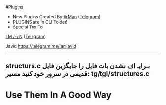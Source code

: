 #Plugins
* New Plugins Created By 
[ArMan](https://github.com/Thisisarman) ([Telegram](https://telegram.me/thisisarman))
* PLUGINS are in CLI Folder!
* Special Tnx To 

[I M /-\ N](https://github.com/imandaneshi) ([Telegram](https://telegram.me/imandaneshi))

 Javid https://telegram.me/Iamjavid


------------------------------------------------
structurs.c بـرایـ اف نشدن بات فایل 
را جایگزین فایل قدیمی در سرور خود کنید
مسیر:
tg/tgl/structures.c
-----------------------------------------------
# Use Them In A Good Way
